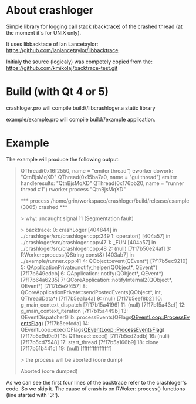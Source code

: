 # About crashloger

Simple library for logging call stack (backtrace) of the crashed thread (at the moment it's for UNIX only).

It uses libbacktace of Ian Lancetaylor: https://github.com/ianlancetaylor/libbacktrace

Initialy the source (logicaly) was competely copied from the: https://github.com/kmikolaj/backtrace-test.git

# Build (with Qt 4 or 5)

crashloger.pro will compile build/<debug or release>/libcrashloger.a static library

example/example.pro will compile build/<debug or release>/example application.
  
# Example

The example will produce the following output:

> QThread(0x16f2550, name = "emiter thread") eworker dowork:  "QtnBjsMqXD"
> QThread(0x15ba7a0, name = "gui thread") emiter handleresults:  "QtnBjsMqXD"
> QThread(0x176bb20, name = "runner thread #1") rworker process "QtnBjsMqXD"
> 
> \*** process /home/grin/workspace/crashloger/build/release/example (3005) crashed ***
> 
>  \> why: uncaught signal 11 (Segmentation fault)
> 
>  \> backtrace:
>    0: crashLoger [404844] in ../crashloger/src/crashloger.cpp:249
>    1: operator() [404a57] in ../crashloger/src/crashloger.cpp:47
>    1: _FUN [404a57] in ../crashloger/src/crashloger.cpp:48
>    2: (null) [7f17b50e24af]
>    3: RWorker::process(QString const&) [403ab7] in ../example/runner.cpp:41
>    4: QObject::event(QEvent*) [7f17b5ec9210]
>    5: QApplicationPrivate::notify_helper(QObject*, QEvent*) [7f17b649edcb]
>    6: QApplication::notify(QObject*, QEvent*) [7f17b64a6235]
>    7: QCoreApplication::notifyInternal2(QObject*, QEvent*) [7f17b5e9f457]
>    8: QCoreApplicationPrivate::sendPostedEvents(QObject*, int, QThreadData*) [7f17b5ea1a4a]
>    9: (null) [7f17b5eef8b2]
>   10: g_main_context_dispatch [7f17b15a4196]
>   11: (null) [7f17b15a43ef]
>   12: g_main_context_iteration [7f17b15a449b]
>   13: QEventDispatcherGlib::processEvents(QFlags<QEventLoop::ProcessEventsFlag>) [7f17b5eefcda]
>   14: QEventLoop::exec(QFlags<QEventLoop::ProcessEventsFlag>) [7f17b5e9d9c9]
>   15: QThread::exec() [7f17b5cd2bdb]
>   16: (null) [7f17b5cd7548]
>   17: start_thread [7f17b5a166b9]
>   18: clone [7f17b51b441c]
>   19: (null) [ffffffffffffffff]
> 
>  \> the process will be aborted (core dump)
> 
> Aborted (core dumped)

As we can see the first four lines of the backtrace refer to the crashloger's code.
So we skip it. The cause of crash is on RWoker::process() functions (line  started with '3:').
